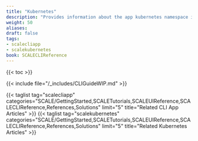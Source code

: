 ```yaml
---
title: "Kubernetes"
description: "Provides information about the app kubernetes namespace in the TrueNAS CLI. Includes command syntax and common commands."
weight: 50
aliases:
draft: false
tags:
- scalecliapp
- scalekubernetes
book: SCALECLIReference
---
```


{{< toc >}}

{{< include file="/_includes/CLIGuideWIP.md" >}}

{{< taglist tag="scalecliapp" categories="SCALE/GettingStarted,SCALETutorials,SCALEUIReference,SCALECLIReference,References,Solutions" limit="5" title="Related CLI App Articles" >}}
{{< taglist tag="scalekubernetes" categories="SCALE/GettingStarted,SCALETutorials,SCALEUIReference,SCALECLIReference,References,Solutions" limit="5" title="Related Kubernetes Articles" >}}